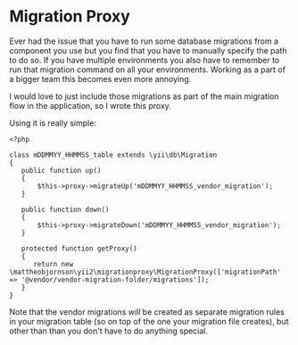Migration Proxy
====================

Ever had the issue that you have to run some database migrations from a component you use but you find that you have to manually specify the path to do so. If you have multiple environments you also have to remember to run that migration command on all your environments. Working as a part of a bigger team this becomes even more annoying.

I would love to just include those migrations as part of the main migration flow in the application, so I wrote this proxy.

Using it is really simple: 

	<?php

	class mDDMMYY_HHMMSS_table extends \yii\db\Migration
    {
       public function up()
       {
           $this->proxy->migrateUp('mDDMMYY_HHMMSS_vendor_migration');
       }

       public function down()
       {
           $this->proxy->migrateDown('mDDMMYY_HHMMSS_vendor_migration');
       }

       protected function getProxy()
       {
          return new \mattheobjornson\yii2\migrationproxy\MigrationProxy(['migrationPath' => '@vendor/vendor-migration-folder/migrations']);
       }
    }

Note that the vendor migrations _will_ be created as separate migration rules in your migration table (so on top of the one your migration file creates), but other than than you don't have to do anything special.

